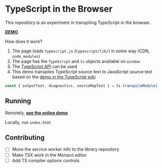 # TypeScript in the Browser

This repository is an experiment in transpiling TypeScript in the browser.

[**DEMO**](https://tomashubelbauer.github.io/typescript-in-browser)

How does it work?

1. The page loads `typescript.js` (`typescript/lib/`) in some way (CDN, `node_modules`)
2. The page has the `TypeScript` and `ts` objects available on `window`
3. The [TypeScript API](https://github.com/Microsoft/TypeScript/wiki/Using-the-Compiler-API) can be used
4. This demo transpiles TypeScript source text to JavaScript source text based on the
   [demo in the TypeScript wiki](https://github.com/Microsoft/TypeScript/wiki/Using-the-Compiler-API#transpiling-a-single-file)

```js
const { outputText, diagnostics, sourceMapText } = ts.transpileModule('const x: number = 5;', { compilerOptions: { target: 'esnext' } });
```

## Running

Remotely, [**see the online demo**](https://tomashubelbauer.github.io/typescript-in-browser)

Locally, run `index.html`

## Contributing

- [ ] Move the service worker info to the library repository
- [ ] Make TSX work in the Monaco editor
- [ ] Add TS compiler options controls

